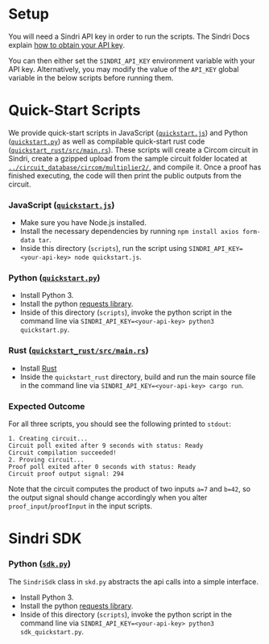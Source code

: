 # Setup
You will need a Sindri API key in order to run the scripts.
The Sindri Docs explain [how to obtain your API key](https://sindri-labs.github.io/docs/forge/using-forge/access-management/#api-authentication).

You can then either set the `SINDRI_API_KEY` environment variable with your API key. Alternatively, you may modify the value of the `API_KEY` global variable in the below scripts before running them.


# Quick-Start Scripts

We provide quick-start scripts in JavaScript ([`quickstart.js`](./quickstart.js)) and Python ([`quickstart.py`](./quickstart.py)) as well as compilable quick-start rust code ([`quickstart_rust/src/main.rs`](./quickstart_rust/src/main.rs)).
These scripts will create a Circom circuit in Sindri, create a gzipped upload from the sample circuit folder located at [`../circuit_database/circom/multiplier2/`](../circuit_database/circom/multiplier2/), and compile it.
Once a proof has finished executing, the code will then print the public outputs from the circuit.

### JavaScript ([`quickstart.js`](./quickstart.js))

- Make sure you have Node.js installed.
- Install the necessary dependencies by running `npm install axios form-data tar`.
- Inside this directory (`scripts`), run the script using `SINDRI_API_KEY=<your-api-key> node quickstart.js`.

### Python ([`quickstart.py`](./quickstart.py))

- Install Python 3.
- Install the python [requests library](https://pypi.org/project/requests/).
- Inside of this directory (`scripts`), invoke the python script in the command line via `SINDRI_API_KEY=<your-api-key> python3 quickstart.py`.

### Rust ([`quickstart_rust/src/main.rs`](./quickstart_rust/src/main.rs))

- Install [Rust](https://doc.rust-lang.org/cargo/getting-started/installation.html)
- Inside the `quickstart_rust` directory, build and run the main source file in the command line via `SINDRI_API_KEY=<your-api-key> cargo run`.

### Expected Outcome

For all three scripts, you should see the following printed to `stdout`:

```
1. Creating circuit...
Circuit poll exited after 9 seconds with status: Ready
Circuit compilation succeeded!
2. Proving circuit...
Proof poll exited after 0 seconds with status: Ready
Circuit proof output signal: 294
```

Note that the circuit computes the product of two inputs `a=7` and `b=42`, so the output signal should change accordingly when you alter `proof_input`/`proofInput` in the input scripts.

# Sindri SDK

### Python ([`sdk.py`](./sdk.py))
The `SindriSdk` class in `skd.py` abstracts the api calls into a simple interface.
- Install Python 3.
- Install the python [requests library](https://pypi.org/project/requests/).
- Inside of this directory (`scripts`), invoke the python script in the command line via `SINDRI_API_KEY=<your-api-key> python3 sdk_quickstart.py`.